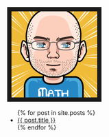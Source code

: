<img src="/img/nation.png" width="200" height="200" border="10"/>

<ul>
  {% for post in site.posts %}
     <li>
       <a href="{{ post.url }}">{{ post.title }}</a>
     </li>
  {% endfor %}
</ul>
